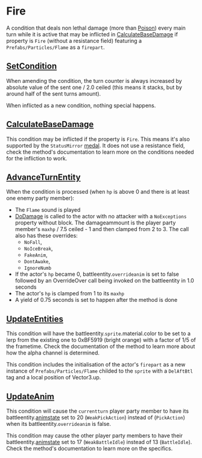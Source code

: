 # Fire
A condition that deals non lethal damage (more than [Poison](Poison.md)) every main turn while it is active that may be inflicted in [CalculateBaseDamage](../../Damage%20pipeline/CalculateBaseDamage.md) if property is `Fire` (without a resistance field) featuring a `Prefabs/Particles/Flame` as a `firepart`.

## [SetCondition](../Conditions%20methods/SetCondition.md)
When amending the condition, the turn counter is always increased by absolute value of the sent one / 2.0 ceiled (this means it stacks, but by around half of the sent turns amount).

When inflicted as a new condition, nothing special happens.

## [CalculateBaseDamage](../../Damage%20pipeline/CalculateBaseDamage.md)
This condition may be inflicted if the property is `Fire`. This means it's also supported by the `StatusMirror` [medal](../../../Enums%20and%20IDs/Medal.md). It does not use a resistance field, check the method's documentation to learn more on the conditions needed for the infliction to work.

## [AdvanceTurnEntity](../../Battle%20flow/AdvanceTurnEntity.md)
When the condition is processed (when `hp` is above 0 and there is at least one enemy party member):

- The `Flame` sound is played
- [DoDamage](../../Damage%20pipeline/DoDamage.md) is called to the actor with no attacker with a `NoExceptions` property without block. The damageammount is the player party member's `maxhp` / 7.5 ceiled - 1 and then clamped from 2 to 3. The call also has these overrides:
    - `NoFall`,
    - `NoIceBreak`,
    - `FakeAnim`,
    - `DontAwake`,
    - `IgnoreNumb`
- If the actor's `hp` became 0, battleentity.`overrideanim` is set to false followed by an OverrideOver call being invoked on the battleentity in 1.0 seconds
- The actor's `hp` is clamped from 1 to its `maxhp`
- A yield of 0.75 seconds is set to happen after the method is done

## [UpdateEntities](../../Visual%20rendering/UpdateEntities.md)
This condition will have the battleentity.`sprite`.material.color to be set to a lerp from the existing one to 0xBF5919 (bright orange) with a factor of 1/5 of the frametime. Check the documentation of the method to learn more about how the alpha channel is determined.

This condition includes the initialisation of the actor's `firepart` as a new instance of `Prefabs/Particles/Flame` childed to the `sprite` with a `DelAftBtl` tag and a local position of Vector3.up.

## [UpdateAnim](../../Visual%20rendering/UpdateAnim.md)
This condition will cause the `currentturn` player party member to have its battleentity.[animstate](../../../Entities/EntityControl/Animations/animstate.md) set to 20 (`WeakPickAction`) instead of (`PickAction`) when its battleentity.`overrideanim` is false.

This condition may cause the other player party members to have their battleentity.[animstate](../../../Entities/EntityControl/Animations/animstate.md) set to 17 (`WeakBattleIdle`) instead of 13 (`BattleIdle`). Check the method's documentation to learn more on the specifics.
